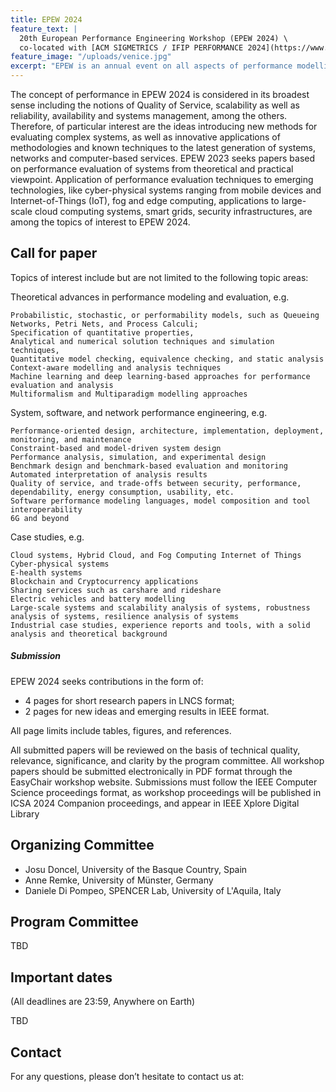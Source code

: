 ```yaml
---
title: EPEW 2024
feature_text: |
  20th European Performance Engineering Workshop (EPEW 2024) \
  co-located with [ACM SIGMETRICS / IFIP PERFORMANCE 2024](https://www.sigmetrics.org/sigmetrics2024/)
feature_image: "/uploads/venice.jpg"
excerpt: "EPEW is an annual event on all aspects of performance modelling and analysis."
---
```



The concept of performance in EPEW 2024 is considered in its broadest sense including the notions of Quality of Service, scalability as well as reliability, availability and systems management, among the others. Therefore, of particular interest are the ideas introducing new methods for evaluating complex systems, as well as innovative applications of methodologies and known techniques to the latest generation of systems, networks and computer-based services. EPEW 2023 seeks papers based on performance evaluation of systems from theoretical and practical viewpoint. Application of performance evaluation techniques to emerging technologies, like cyber-physical systems ranging from mobile devices and Internet-of-Things (IoT), fog and edge computing, applications to large-scale cloud computing systems, smart grids, security infrastructures, are among the topics of interest to EPEW 2024.

## Call for paper

Topics of interest include but are not limited to the following topic areas:

Theoretical advances in performance modeling and evaluation, e.g.

    Probabilistic, stochastic, or performability models, such as Queueing Networks, Petri Nets, and Process Calculi;
    Specification of quantitative properties,
    Analytical and numerical solution techniques and simulation techniques,
    Quantitative model checking, equivalence checking, and static analysis
    Context-aware modelling and analysis techniques
    Machine learning and deep learning-based approaches for performance evaluation and analysis
    Multiformalism and Multiparadigm modelling approaches

 

System, software, and network performance engineering, e.g.

    Performance-oriented design, architecture, implementation, deployment, monitoring, and maintenance
    Constraint-based and model-driven system design
    Performance analysis, simulation, and experimental design
    Benchmark design and benchmark-based evaluation and monitoring
    Automated interpretation of analysis results
    Quality of service, and trade-offs between security, performance, dependability, energy consumption, usability, etc.
    Software performance modeling languages, model composition and tool interoperability
    6G and beyond

 

Case studies, e.g.

    Cloud systems, Hybrid Cloud, and Fog Computing Internet of Things
    Cyber-physical systems
    E-health systems
    Blockchain and Cryptocurrency applications
    Sharing services such as carshare and rideshare
    Electric vehicles and battery modelling
    Large-scale systems and scalability analysis of systems, robustness analysis of systems, resilience analysis of systems
    Industrial case studies, experience reports and tools, with a solid analysis and theoretical background


##### Submission

EPEW 2024 seeks contributions in the form of:
- 4 pages for short research papers in LNCS format;
- 2 pages for new ideas and emerging results in IEEE format.

All page limits include tables, figures, and references.

All submitted papers will be reviewed on the basis of technical quality, relevance, significance, and clarity by the program committee. 
All workshop papers should be submitted electronically in PDF format through the EasyChair workshop website.
Submissions must follow the IEEE Computer Science proceedings format, as workshop proceedings will be published in ICSA 2024 Companion proceedings, and appear in IEEE Xplore Digital Library

## Organizing Committee

 * Josu Doncel, University of the Basque Country, Spain
 * Anne Remke, University of Münster, Germany
 * Daniele Di Pompeo, SPENCER Lab, University of L'Aquila, Italy

## Program Committee

TBD

## Important dates
(All deadlines are 23:59, Anywhere on Earth)

TBD

## Contact
For any questions, please don’t hesitate to contact us at: []()



